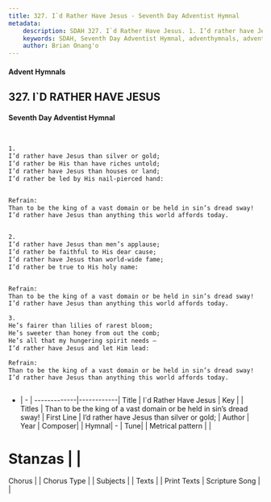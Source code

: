 ```yaml
---
title: 327. I`d Rather Have Jesus - Seventh Day Adventist Hymnal
metadata:
    description: SDAH 327. I`d Rather Have Jesus. 1. I’d rather have Jesus than silver or gold; I’d rather be His than have riches untold; I’d rather have Jesus than houses or land; I’d rather be led by His nail-pierced hand: 
    keywords: SDAH, Seventh Day Adventist Hymnal, adventhymnals, advent hymnals, I`d Rather Have Jesus, I’d rather have Jesus than silver or gold; ,Than to be the king of a vast domain or be held in sin’s dread sway!
    author: Brian Onang'o
---
```


#### Advent Hymnals
## 327. I`D RATHER HAVE JESUS
#### Seventh Day Adventist Hymnal

```txt


1.
I’d rather have Jesus than silver or gold;
I’d rather be His than have riches untold;
I’d rather have Jesus than houses or land;
I’d rather be led by His nail-pierced hand:


Refrain:
Than to be the king of a vast domain or be held in sin’s dread sway!
I’d rather have Jesus than anything this world affords today.


2.
I’d rather have Jesus than men’s applause;
I’d rather be faithful to His dear cause;
I’d rather have Jesus than world-wide fame;
I’d rather be true to His holy name:


Refrain:
Than to be the king of a vast domain or be held in sin’s dread sway!
I’d rather have Jesus than anything this world affords today.

3.
He’s fairer than lilies of rarest bloom;
He’s sweeter than honey from out the comb;
He’s all that my hungering spirit needs –
I’d rather have Jesus and let Him lead:

Refrain:
Than to be the king of a vast domain or be held in sin’s dread sway!
I’d rather have Jesus than anything this world affords today.



```

- |   -  |
-------------|------------|
Title | I`d Rather Have Jesus |
Key |  |
Titles | Than to be the king of a vast domain or be held in sin’s dread sway! |
First Line | I’d rather have Jesus than silver or gold; |
Author | 
Year | 
Composer|  |
Hymnal|  - |
Tune|  |
Metrical pattern | |
# Stanzas |  |
Chorus |  |
Chorus Type |  |
Subjects |  |
Texts |  |
Print Texts | 
Scripture Song |  |
  
